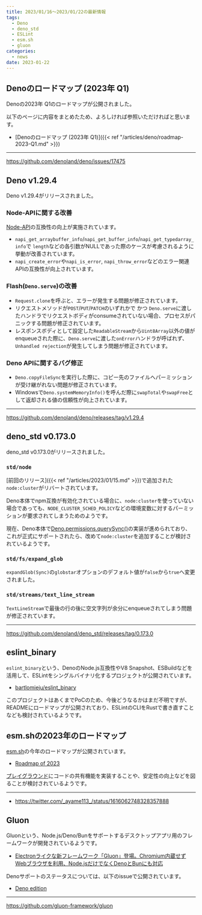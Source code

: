 ```yaml
---
title: 2023/01/16〜2023/01/22の最新情報
tags:
  - Deno
  - deno_std
  - ESLint
  - esm.sh
  - gluon
categories:
  - news
date: 2023-01-22
---
```


## Denoのロードマップ (2023年 Q1)

Denoの2023年 Q1のロードマップが公開されました。

以下のページに内容をまとめたため、よろしければ参照いただければと思います。

- [Denoのロードマップ (2023年 Q1)]({{< ref "/articles/deno/roadmap-2023-Q1.md" >}})

---

https://github.com/denoland/deno/issues/17475

## Deno v1.29.4

Deno v1.29.4がリリースされました。

### Node-APIに関する改善

[Node-API](https://nodejs.org/docs/latest-v18.x/api/n-api.html)の互換性の向上が実施されています。

- `napi_get_arraybuffer_info`/`napi_get_buffer_info`/`napi_get_typedarray_info`で `length`などの各引数がNULLであった際のケースが考慮されるように挙動が改善されています。
- `napi_create_error`や`napi_is_error`, `napi_throw_error`などのエラー関連APIの互換性が向上されています。

### Flash(`Deno.serve`)の改善

- `Request.clone`を呼ぶと、エラーが発生する問題が修正されています。
- リクエストメソッドが`POST`/`PUT`/`PATCH`のいずれかで かつ `Deno.serve`に渡したハンドラでリクエストボディがconsumeされていない場合、プロセスがパニックする問題が修正されています。
- レスポンスボディとして設定した`ReadableStream`から`Uint8Array`以外の値がenqueueされた際に、`Deno.serve`に渡した`onError`ハンドラが呼ばれず、`Unhandled rejection`が発生してしまう問題が修正されています。

### Deno APIに関するバグ修正

- `Deno.copyFileSync`を実行した際に、コピー先のファイルへパーミッションが受け継がれない問題が修正されています。
- Windowsで`Deno.systemMemoryInfo()`を呼んだ際に`swapTotal`や`swapFree`として返却される値の信頼性が向上されています。

---

https://github.com/denoland/deno/releases/tag/v1.29.4

## deno_std v0.173.0

deno_std v0.173.0がリリースされました。

### `std/node`

[前回のリリース]({{< ref "/articles/2023/01/15.md" >}})で追加された`node:cluster`がリバートされています。

Deno本体でnpm互換が有効化されている場合に、`node:cluster`を使っていない場合であっても、`NODE_CLUSTER_SCHED_POLICY`などの環境変数に対するパーミッションが要求されてしまうためのようです。

現在、Deno本体で[Deno.permissions.querySync()](https://github.com/denoland/deno/pull/17019)の実装が進められており、これが正式にサポートされたら、改めて`node:cluster`を追加することが検討されているようです。

### `std/fs/expand_glob`

`expandGlob(Sync)`の`globstar`オプションのデフォルト値が`false`から`true`へ変更されました。

### `std/streams/text_line_stream`

`TextLineStream`で最後の行の後に空文字列が余分にenqueueされてしまう問題が修正されています。

---

https://github.com/denoland/deno_std/releases/tag/0.173.0

## eslint_binary

`eslint_binary`という、DenoのNode.js互換性やV8 Snapshot、ESBuildなどを活用して、ESLintをシングルバイナリ化するプロジェクトが公開されています。

* [bartlomieju/eslint_binary](https://github.com/bartlomieju/eslint_binary)

このプロジェクトはあくまでPoCのため、今後どうなるかはまだ不明ですが、READMEにロードマップが公開されており、ESLintのCLIをRustで書き直すことなども検討されているようです。

## esm.shの2023年のロードマップ

[esm.sh](https://github.com/ije/esm.sh)の今年のロードマップが公開されています。

* [Roadmap of 2023](https://github.com/ije/esm.sh/issues/488)

[プレイグラウンド](https://playground.esm.sh/)にコードの共有機能を実装することや、安定性の向上などを図ることが検討されているようです。

---

* https://twitter.com/_ayame113_/status/1616062748328357888

## Gluon

Gluonという、Node.js/Deno/Bunをサポートするデスクトップアプリ用のフレームワークが開発されているようです。

* [Electronライクな新フレームワーク「Gluon」登場。Chromium内蔵せずWebブラウザを利用、Node.jsだけでなくDenoとBunにも対応](https://www.publickey1.jp/blog/23/electrongluonchromiumwebnodejsdenobun.html)

Denoサポートのステータスについては、以下のissueで公開されています。

* [Deno edition](https://github.com/gluon-framework/gluon/issues/9)

---

https://github.com/gluon-framework/gluon

